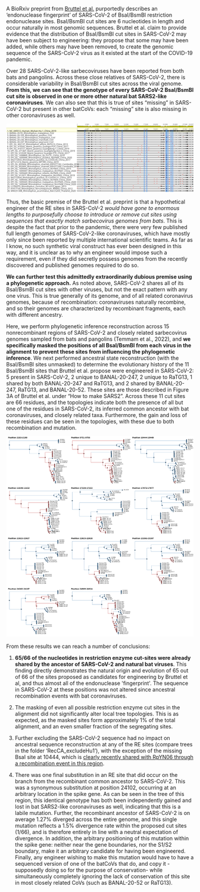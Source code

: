 A BioRxiv preprint from [Bruttel et al.](https://www.biorxiv.org/content/10.1101/2022.10.18.512756v1) purportedly describes an ‘endonuclease fingerprint’ of SARS-CoV-2 of BsaI/BsmBI restriction endonuclease sites. BsaI/BsmBI cut sites are 6 nucleotides in length and occur naturally in most genomic sequences. Bruttel et al. claim to provide evidence that the distribution of BsaI/BsmBI cut sites in SARS-CoV-2 may have been subject to engineering: they propose that some may have been added, while others may have been removed, to create the genomic sequence of the SARS-CoV-2 virus as it existed at the start of the COVID-19 pandemic.

Over 28 SARS-CoV-2-like sarbecoviruses have been reported from both bats and pangolins. Across these close relatives of SARS-CoV-2, there is considerable variability in BsaI/BsmBI cut sites across the viral genome. **From this, we can see that the genotype of every SARS-CoV-2 BsaI/BsmBI cut site is observed in one or more other natural bat SARS2-like coronaviruses**. We can also see that this is true of sites “missing” in SARS-CoV-2 but present in other batCoVs: each “missing” site is also missing in other coronaviruses as well. 

![endonuclease sites](re_map.png)

Thus, the basic premise of the Bruttel et al. preprint is that a hypothetical engineer of the RE sites in SARS-CoV-2 *would have gone to enormous lengths to purposefully choose to introduce or remove cut sites using sequences that exactly match sarbecovirus genomes from bats*. This is despite the fact that prior to the pandemic, there were very few published full length genomes of SARS-CoV-2-like coronaviruses, which have mostly only since been reported by multiple international scientific teams. As far as I know, no such synthetic viral construct has ever been designed in this way, and it is unclear as to why an engineer would impose such a requirement, even if they did secretly possess genomes from the recently discovered and published genomes required to do so.

**We can further test this admittedly extraordinarily dubious premise using a phylogenetic approach.** As noted above, SARS-CoV-2 shares all of its BsaI/BsmBI cut sites with other viruses, but not the exact pattern with any one virus. This is true generally of its genome, and of all related coronavirus genomes, because of recombination: coronaviruses naturally recombine, and so their genomes are characterized by recombinant fragments, each with different ancestry.

Here, we perform phylogenetic inference reconstruction across 15 nonrecombinant regions of SARS-CoV-2 and closely related sarbecovirus genomes sampled from bats and pangolins (Temmam et al., 2022), and **we specifically masked the positions of all Bsal/BsmBI from each virus in the alignment to prevent these sites from influencing the phylogenetic inference**. We next performed ancestral state reconstruction (with the Bsal/BsmBl sites unmasked) to determine the evolutionary history of the 11 BsaI/BsmBI sites that Bruttel et al. propose were engineered in SARS-CoV-2: 5 present in SARS-CoV-2, 2 unique to BANAL-20-247, 2 unique to RaTG13, 1 shared by both BANAL-20-247 and RaTG13, and 2 shared by BANAL-20-247, RaTG13, and BANAL-20-52. These sites are those described in Figure 3A of Bruttel et al. under  “How to make SARS2”. Across these 11 cut sites are 66 residues, and the topologies indicate both the presence of all but one of the residues in SARS-CoV-2, its inferred common ancestor with bat coronaviruses, and closely related taxa. Furthermore, the gain and loss of these residues can be seen in the topologies, with these due to both recombination and mutation. 

![endonuclease sites](all_trees.png)


From these results we can reach a number of conclusions:

1. **65/66 of the nucleotides in restriction enzyme cut-sites were already shared by the ancestor of SARS-CoV-2 and natural bat viruses**. This finding directly demonstrates the natural origin and evolution of 65 out of 66 of the sites proposed as candidates for engineering by Bruttel et al, and thus almost all of the endonuclease 'fingerprint'. The sequence in SARS-CoV-2 at these positions was not altered since ancestral recombination events with bat coronaviruses.

2. The masking of even all possible restriction enzyme cut sites in the alignment did not significantly alter local tree topologies. This is as expected, as the masked sites form approximately 1% of the total alignment, and an even smaller fraction of the segregating sites.

3. Further excluding the SARS-CoV-2 sequence had no impact on ancestral sequence reconstruction at any of the RE sites (compare trees in the folder ‘RecCA_excludeHu1’), with the exception of the missing BsaI site at 10444, which is [clearly recently shared with RpYN06 through a recombination event in this region](https://twitter.com/acritschristoph/status/1584219085239627779).

4. There was one final substitution in an RE site that did occur on the branch from the recombinant common ancestor to SARS-CoV-2. This was a synonymous substitution at position 24102, occurring at an arbitrary location in the spike gene. As can be seen in the tree of this region, this identical genotype has both been independently gained and lost in bat SARS2-like coronaviruses as well, indicating that this is a labile mutation. Further, the recombinant ancestor of SARS-CoV-2 is on average 1.27% diverged across the entire genome, and this single mutation reflects a 1.5% divergence rate within the proposed cut sites (1/66), and is therefore entirely in line with a neutral expectation of divergence. In addition, the arbitrary positioning of this mutation within the spike gene: neither near the gene boundaries, nor the S1/S2 boundary, make it an arbitrary candidate for having been engineered. Finally, any engineer wishing to make this mutation would have to have a sequenced version of one of the batCoVs that do, and copy it - supposedly doing so for the purpose of conservation- while simultaneously completely ignoring the lack of conservation of this site in most closely related CoVs (such as BANAL-20-52 or RaTG13). 
